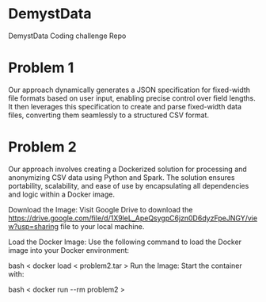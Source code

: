 # DemystData
DemystData Coding challenge Repo

# Problem 1 
Our approach dynamically generates a JSON specification for fixed-width file formats based on user input, enabling precise control over field lengths. It then leverages this specification to create and parse fixed-width data files, converting them seamlessly to a structured CSV format.

# Problem 2 
Our approach involves creating a Dockerized solution for processing and anonymizing CSV data using Python and Spark. The solution ensures portability, scalability, and ease of use by encapsulating all dependencies and logic within a Docker image.

Download the Image: Visit Google Drive to download the https://drive.google.com/file/d/1X9leL_ApeQsygpC6jzn0D6dyzFpeJNGY/view?usp=sharing file to your local machine.

Load the Docker Image: Use the following command to load the Docker image into your Docker environment:

bash
< docker load < problem2.tar >
Run the Image: Start the container with:

bash
< docker run --rm problem2 >




